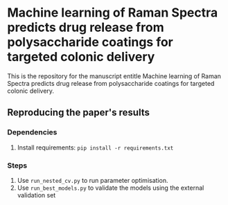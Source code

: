 # Machine learning of Raman Spectra predicts drug release from polysaccharide coatings for targeted colonic delivery

This is the repository for the manuscript entitle Machine learning of Raman Spectra predicts drug release from polysaccharide coatings for targeted colonic delivery. 

## Reproducing the paper's results

### Dependencies

1. Install requirements: `pip install -r requirements.txt`

### Steps
1. Use `run_nested_cv.py` to run parameter optimisation. 
2. Use `run_best_models.py` to validate the models using the external validation set 